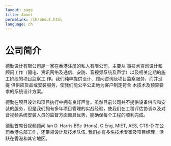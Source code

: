 ```yaml
---
layout: page
title: About
permalink: /ch/about.html
language: ch
---
```


# 公司简介

德勤设计有限公司是一家在香港注册的私人有限公司，主要从 事技术咨询设计和顾问工作（弱电、资讯网络及通信、安防、音视频系统及声学）以及相关定期的施工阶段的项目监察工 作。我们纯粹提供设计、顾问咨询及项目监察服务，而并没提 供供应货品或安装服务，使我们能公平公正地为客户制定符合 木技术及预算要求的系统设计方案。

德勤在项目设计和项目执行中拥有良好声誉。虽然目前公司并不提供设备供应和安装的服务，但是我们拥有多年项目管理的实战经验，使我们在工程评估协调以及对音视频系统安装人员的监督方面颇具优势，能确保每个工程的顺利完成。

德勤首席音视频顾问 Ian D. Harris BSc (Hons), C.Eng, MIET, AES, CTS-D 在公司香港总部工作，还带领设计及技术队伍. 我们亦有多名技术专家及项目经理，活跃在香港和其它地区。
